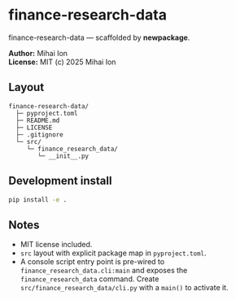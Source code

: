 # finance-research-data

finance-research-data — scaffolded by **newpackage**.

**Author:** Mihai Ion  
**License:** MIT (c) 2025 Mihai Ion

## Layout
```
finance-research-data/
  ├─ pyproject.toml
  ├─ README.md
  ├─ LICENSE
  ├─ .gitignore
  └─ src/
     └─ finance_research_data/
        └─ __init__.py
```

## Development install
```bash
pip install -e .
```

## Notes
- MIT license included.
- `src` layout with explicit package map in `pyproject.toml`.
- A console script entry point is pre-wired to `finance_research_data.cli:main` and exposes the `finance_research_data` command. Create `src/finance_research_data/cli.py` with a `main()` to activate it.
